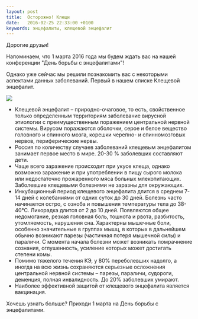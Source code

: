 ```yaml
---
layout: post
title:  Осторожно! Клещи
date:   2016-02-25 22:33:00 +0100
keywords: энцефалиты, клещевой энцефалит
---
```


Дорогие друзья!

Напоминаем, что 1 марта 2016 года мы будем ждать вас на нашей конференции "День борьбы с энцефалитами"!

Однако уже сейчас мы решили познакомить вас с некоторыми аспектами данных заболеваний. Первый в нашем списке Клещевой энцефалит.

![](https://pp.vk.me/c627729/v627729507/3a46a/ZtHaUIUtvls.jpg)

<!--more-->

* Клещевой энцефалит – природно-очаговое, то есть, свойственное только определенным территориям заболевание вирусной этиологии с преимущественным поражением центральной нервной системы. Вирусом поражаются оболочки, серое и белое вещество головного и спинного мозга, корешки черепно- и спинномозговых нервов, периферические нервы.
* Россия по количеству случаев заболеваний клещевым энцефалитом занимает первое место в мире. 20-30 % заболевших составляют дети.
* Чаще всего заражение происходит при укусе клеща, однако возможно заражение и при употреблении в пищу сырого молока или недостаточно прожаренного мяса больных млекопитающих. Заболевшие клещевыми болезнями не заразны для окружающих.
* Инкубационный период клещевого энцефалита длится в среднем 7-14 дней с колебаниями от одних суток до 30 дней. Болезнь часто начинается остро, с озноба и повышения температуры тела до 38-40°С. Лихорадка длится от 2 до 10 дней. Появляются общее недомогание, резкая головная боль, тошнота и рвота, разбитость, утомляемость, нарушения сна. Характерны мышечные боли, особенно значительные в группах мышц, в которых в дальнейшем обычно возникают парезы (частичная потеря мышечной силы) и параличи. С момента начала болезни может возникать помрачнение сознания, оглушенность, усиление которых может достигать степени комы.
* Помимо тяжелого течения КЭ, у 80% переболевших надолго, а иногда на всю жизнь сохраняются серьезные осложнения центральной нервной системы – парезы, параличи, судороги, деменция, полная инвалидность. До 20% заболевших умирают.
* Наиболее эффективной защитой от клещевого энцефалита является вакцинация.

Хочешь узнать больше? Приходи 1 марта на День борьбы с энцефалитами.
